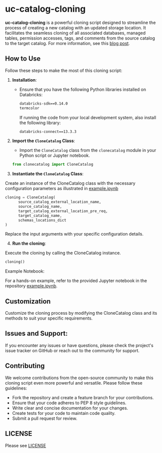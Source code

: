 # uc-catalog-cloning

**uc-catalog-cloning** is a powerful cloning script designed to streamline the process of creating a new catalog with an updated storage location. It facilitates the seamless cloning of all associated databases, managed tables, permission accesses, tags, and comments from the source catalog to the target catalog. For more information, see this [blog post](https://community.databricks.com/t5/technical-blog/uc-catalog-cloning-an-automated-approach/ba-p/53460).

## How to Use 

Follow these steps to make the most of this cloning script:

1. **Installation**:
   - Ensure that you have the following Python libraries installed on Databricks:
     ```bash
     databricks-sdk==0.14.0
     termcolor
     ```
     If running the code from your local development system, also install the following library:
     ```bash
     databricks-connect==13.3.3
     ```
     

2. **Import the `CloneCatalog` Class**:
   - Import the `CloneCatalog` class from the `clonecatalog` module in your Python script or Jupyter notebook.

   ```python
   from clonecatalog import CloneCatalog
   ```
   

   
3. **Instantiate the `CloneCatalog` Class**:

Create an instance of the CloneCatalog class with the necessary configuration parameters as illustrated in [example.ipynb](https://github.com/esiol-db/uc-catalog-cloning/blob/main/example.ipynb)

   ```python
cloning = CloneCatalog(
         source_catalog_external_location_name,
         source_catalog_name,
         target_catalog_external_location_pre_req,
         target_catalog_name,
         schemas_locations_dict
)
   ```
Replace the input arguments with your specific configuration details.

4. **Run the cloning**:

Execute the cloning by calling the CloneCatalog instance.

```python
cloning()
```

Example Notebook:

For a hands-on example, refer to the provided Jupyter notebook in the repository [example.ipynb](https://github.com/esiol-db/uc-catalog-cloning/blob/main/example.ipynb).

## Customization
Customize the cloning process by modifying the CloneCatalog class and its methods to suit your specific requirements.

## Issues and Support:
If you encounter any issues or have questions, please check the project's issue tracker on GitHub or reach out to the community for support.

## Contributing
We welcome contributions from the open-source community to make this cloning script even more powerful and versatile. Please follow these guidelines:

- Fork the repository and create a feature branch for your contributions.
- Ensure that your code adheres to PEP 8 style guidelines.
- Write clear and concise documentation for your changes.
- Create tests for your code to maintain code quality.
- Submit a pull request for review.

## LICENSE
Please see [LICENSE](https://github.com/esiol-db/uc-catalog-cloning/blob/main/LICENSE)

